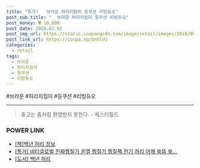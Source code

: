 ```yaml
--- 
title: "특가!   브라운 허리지킴이 등쿠션 리빙듀오" 
post_sub_title: "  브라운 허리지킴이 등쿠션 리빙듀오" 
post_money: ₩ 10,800 
post_date: 2020.02.02 
post_img_url: https://static.coupangcdn.com/image/retail/images/2018/09/12/19/8/76b6194c-c857-4c8b-9353-7c9461506ffc.jpg 
post_link_url: https://coupa.ng/bnUlU1 
categories: 
  - retail 
tags: 
  - 브라운 
  - 허리지킴이 
  - 등쿠션 
  - 리빙듀오 
--- 
```

  #브라운 #허리지킴이 #등쿠션 #리빙듀오 
<hr> 

> 충고는 좀처럼 환영받지 못한다. - 체스터필드 


### POWER LINK

* <a href="https://blog.naver.com/fasyy4321/221761082494" target="_blank">[책]백년 허리 정보</a>
* <a href="https://blog.naver.com/santokki14/221792212894" target="_blank">[특가] 비티글로벌 진짜찜질기 온열 찜질기 찜질팩 전기 허리 어깨 쑥뜸 쑥...</a>
* <a href="https://blog.naver.com/santokki14/221776925840" target="_blank">[도서] 백년 허리</a>
